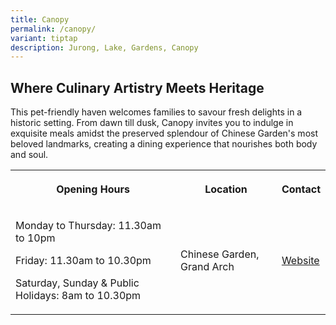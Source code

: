 ```yaml
---
title: Canopy
permalink: /canopy/
variant: tiptap
description: Jurong, Lake, Gardens, Canopy
---
```

<h2><strong>Where Culinary Artistry Meets Heritage</strong></h2>
<p>This pet-friendly haven welcomes families to savour fresh delights in
a historic setting. From dawn till dusk, Canopy invites you to indulge
in exquisite meals amidst the preserved splendour of Chinese Garden's most
beloved landmarks, creating a dining experience that nourishes both body
and soul.</p>
<table style="minWidth: 75px">
<colgroup>
<col>
<col>
<col>
</colgroup>
<tbody>
<tr>
<th rowspan="1" colspan="1">
<p>Opening Hours</p>
</th>
<th rowspan="1" colspan="1">
<p>Location</p>
</th>
<th rowspan="1" colspan="1">
<p>Contact</p>
</th>
</tr>
<tr>
<td rowspan="1" colspan="1">
<p>Monday to Thursday: 11.30am to 10pm</p>
<p>Friday: 11.30am to 10.30pm</p>
<p>Saturday, Sunday &amp; Public Holidays: 8am to 10.30pm</p>
</td>
<td rowspan="1" colspan="1">
<p>Chinese Garden, Grand Arch</p>
</td>
<td rowspan="1" colspan="1">
<p><a href="https://www.canopygardendining.com/location/jurong-lake-gardens/" rel="noopener nofollow" target="_blank">Website</a>
</p>
</td>
</tr>
</tbody>
</table>
<p></p>